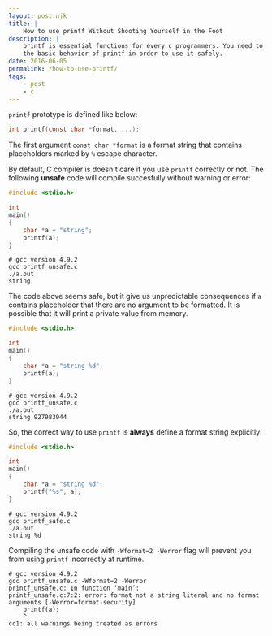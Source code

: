 ```yaml
---
layout: post.njk
title: |
    How to use printf Without Shooting Yourself in the Foot
description: |
    printf is essential functions for every c programmers. You need to learn
    the basic behavior of printf in order to use it safely.
date: 2016-06-05
permalink: /how-to-use-printf/
tags:
    - post
    - c
---
```


`printf` prototype is defined like below:

```c
int printf(const char *format, ...);
```

The first argument `const char *format` is a format string that contains
placeholders marked by `%` escape character.

By default, C compiler is doesn't care if you use `printf` correctly or not.
The following **unsafe** code will compile succesfully without warning or
error:

```c
#include <stdio.h>

int
main()
{
    char *a = "string";
    printf(a);
}
```

```shell
# gcc version 4.9.2
gcc printf_unsafe.c
./a.out
string
```

The code above seems safe, but it give us unpredictable consequences if `a`
contains placeholder that there are no argument to be formatted. It is possible
that it will print a private value from memory.

```c
#include <stdio.h>

int
main()
{
    char *a = "string %d";
    printf(a);
}
```

```shell
# gcc version 4.9.2
gcc printf_unsafe.c
./a.out
string 927983944
```

So, the correct way to use `printf` is **always** define a format string
explicitly:

```c
#include <stdio.h>

int
main()
{
    char *a = "string %d";
    printf("%s", a);
}
```

```shell
# gcc version 4.9.2
gcc printf_safe.c
./a.out
string %d
```

Compiling the unsafe code with `-Wformat=2 -Werror` flag will prevent you from
using `printf` incorrectly at runtime.

```shell
# gcc version 4.9.2
gcc printf_unsafe.c -Wformat=2 -Werror
printf_unsafe.c: In function ‘main’:
printf_unsafe.c:7:2: error: format not a string literal and no format arguments [-Werror=format-security]
    printf(a);
    ^
cc1: all warnings being treated as errors
```
